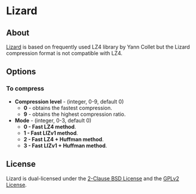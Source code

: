 # Lizard

## About
[Lizard](https://github.com/inikep/lizard) is based on frequently used LZ4 library by Yann Collet but the Lizard compression format is not compatible with LZ4.

## Options
### To compress
* **Compression level** - (integer, 0-9, default 0)
  * **0** - obtains the fastest compression.
  * **9** - obtains the highest compression ratio.
* **Mode** - (integer, 0-3, default 0)
  * **0 - Fast LZ4 method**.
  * **1 - Fast LIZv1 method**.
  * **2 - Fast LZ4 + Huffman method**.
  * **3 - Fast LIZv1 + Huffman method**.

## License
Lizard is dual-licensed under the [2-Clause BSD License](https://github.com/inikep/lizard/blob/lizard/lib/LICENSE) and the [GPLv2 License](https://github.com/inikep/lizard/blob/lizard/LICENSE).
